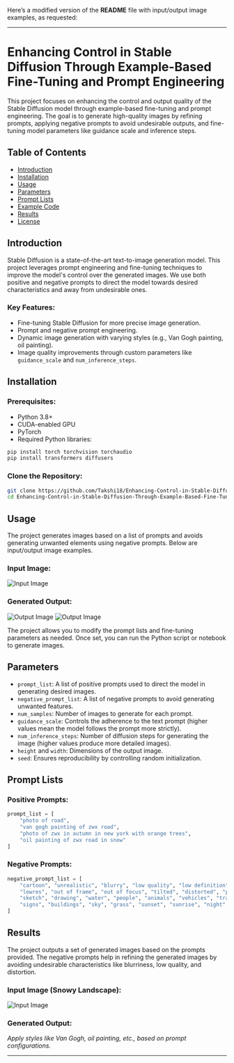 Here’s a modified version of the **README** file with input/output image examples, as requested:

---

# Enhancing Control in Stable Diffusion Through Example-Based Fine-Tuning and Prompt Engineering

This project focuses on enhancing the control and output quality of the Stable Diffusion model through example-based fine-tuning and prompt engineering. The goal is to generate high-quality images by refining prompts, applying negative prompts to avoid undesirable outputs, and fine-tuning model parameters like guidance scale and inference steps.

## Table of Contents

- [Introduction](#introduction)
- [Installation](#installation)
- [Usage](#usage)
- [Parameters](#parameters)
- [Prompt Lists](#prompt-lists)
- [Example Code](#example-code)
- [Results](#results)
- [License](#license)

## Introduction

Stable Diffusion is a state-of-the-art text-to-image generation model. This project leverages prompt engineering and fine-tuning techniques to improve the model's control over the generated images. We use both positive and negative prompts to direct the model towards desired characteristics and away from undesirable ones.

### Key Features:
- Fine-tuning Stable Diffusion for more precise image generation.
- Prompt and negative prompt engineering.
- Dynamic image generation with varying styles (e.g., Van Gogh painting, oil painting).
- Image quality improvements through custom parameters like `guidance_scale` and `num_inference_steps`.

## Installation

### Prerequisites:
- Python 3.8+
- CUDA-enabled GPU
- PyTorch
- Required Python libraries:

```bash
pip install torch torchvision torchaudio
pip install transformers diffusers
```

### Clone the Repository:
```bash
git clone https://github.com/Takshi18/Enhancing-Control-in-Stable-Diffusion-Through-Example-Based-Fine-Tuning-and-Prompt-Engineering
cd Enhancing-Control-in-Stable-Diffusion-Through-Example-Based-Fine-Tuning-and-Prompt-Engineering
```

## Usage

The project generates images based on a list of prompts and avoids generating unwanted elements using negative prompts. Below are input/output image examples.

### Input Image:
![Input Image](https://drive.google.com/file/d/1s8Qx1Ez7BEnVhoneQUBPehAn1Bx66Y7W/view?usp=sharing)

### Generated Output:
![Output Image](https://drive.google.com/file/d/1oNxMnbcDcBMcZycMUsN8pgMelcLvlSTm/view?usp=sharing)
![Output Image](https://drive.google.com/file/d/1E2Ff_tO1s182Mh22AGm84FTxAvmEyyWQ/view?usp=sharing)


The project allows you to modify the prompt lists and fine-tuning parameters as needed. Once set, you can run the Python script or notebook to generate images.

## Parameters

- `prompt_list`: A list of positive prompts used to direct the model in generating desired images.
- `negative_prompt_list`: A list of negative prompts to avoid generating unwanted features.
- `num_samples`: Number of images to generate for each prompt.
- `guidance_scale`: Controls the adherence to the text prompt (higher values mean the model follows the prompt more strictly).
- `num_inference_steps`: Number of diffusion steps for generating the image (higher values produce more detailed images).
- `height` and `width`: Dimensions of the output image.
- `seed`: Ensures reproducibility by controlling random initialization.

## Prompt Lists

### Positive Prompts:

```python
prompt_list = [
    "photo of road",
    "van gogh painting of zwx road",
    "photo of zwx in autumn in new york with orange trees",
    "oil painting of zwx road in snow"
]
```

### Negative Prompts:

```python
negative_prompt_list = [
    "cartoon", "unrealistic", "blurry", "low quality", "low definition",
    "lowres", "out of frame", "out of focus", "tilted", "distorted", "painting",
    "sketch", "drawing", "water", "people", "animals", "vehicles", "traffic lights",
    "signs", "buildings", "sky", "grass", "sunset", "sunrise", "night", "indoors", "blurred motion"
]
```

## Results

The project outputs a set of generated images based on the prompts provided. The negative prompts help in refining the generated images by avoiding undesirable characteristics like blurriness, low quality, and distortion.

### Input Image (Snowy Landscape):
![Input Image](./mnt/data/Screenshot%202024-10-01%20at%206.34.02%20PM.png)

### Generated Output:
*Apply styles like Van Gogh, oil painting, etc., based on prompt configurations.*

---
